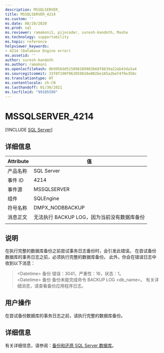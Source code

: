 ```yaml
---
description: MSSQLSERVER_
title: MSSQLSERVER_4214
ms.custom: ''
ms.date: 08/20/2020
ms.prod: sql
ms.reviewer: ramakoni1, pijocoder, suresh-kandoth, Masha
ms.technology: supportability
ms.topic: reference
helpviewer_keywords:
- 4214 (Database Engine error)
ms.assetid: ''
author: suresh-kandoth
ms.author: ramakoni
ms.openlocfilehash: 0b9956dd515098189983b68f8639a22ab43da3a4
ms.sourcegitcommit: 33f0f190f962059826e002be165a2bef4f9e350c
ms.translationtype: HT
ms.contentlocale: zh-CN
ms.lasthandoff: 01/30/2021
ms.locfileid: "99185598"
---
```

# <a name="mssqlserver_4214"></a>MSSQLSERVER_4214
 [!INCLUDE [SQL Server](../../includes/applies-to-version/sqlserver.md)]

## <a name="details"></a>详细信息

|Attribute|值|
|---|---|
|产品名称|SQL Server|
|事件 ID|4214|
|事件源|MSSQLSERVER|
|组件|SQLEngine|
|符号名称|DMPX_NODBBACKUP|
|消息正文|无法执行 BACKUP LOG，因为当前没有数据库备份|
||

## <a name="explanation"></a>说明

在执行完整的数据库备份之前尝试事务日志备份时，会引发此错误。 在尝试备份数据库的事务日志之前，必须执行完整的数据库备份。 此外，你会在错误日志中收到以下消息：

> \<Datetime> 备份    错误：3041，严重性：16，状态：1。  
\<Datetime>  备份     备份未能完成命令 BACKUP LOG \<db_name>。 有关详细消息，请查看备份应用程序日志。

## <a name="user-action"></a>用户操作

在尝试备份数据库的事务日志之前，请执行完整的数据库备份。

## <a name="more-information"></a>详细信息

有关详细信息，请参阅：[备份和还原 SQL Server 数据库](../backup-restore/back-up-and-restore-of-sql-server-databases.md)。